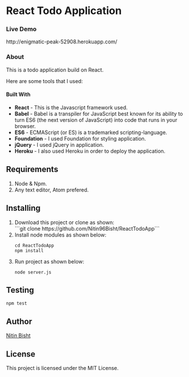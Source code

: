 <h1>React Todo Application</h1>

<h3> Live Demo</h3>
http://enigmatic-peak-52908.herokuapp.com/

<h3>About</h3>

This is a todo application build on React.

Here are some tools that I used:

<h4>Built With</h4>
<ul>
<li><b>React</b> - This is the Javascript framework used.</li>
<li><b>Babel</b> - Babel is a transpiler for JavaScript best known for its ability to turn ES6 (the next version of JavaScript) into code that runs in your browser.</li>
<li><b>ES6</b> - ECMAScript (or ES) is a trademarked scripting-language.</li>
<li><b>Foundation</b> - I used Foundation for styling application.</li>
<li><b>jQuery</b> - I used jQuery in application.</li>
<li><b>Heroku</b> - I also used Heroku in order to deploy the application.</li>
</ul>

## Requirements
<ol>
<li>Node & Npm.</li>
<li>Any text editor, Atom prefered.</li>
</ol>

## Installing 
<ol>
<li>Download this project or clone as shown:</li>
```git clone https://github.com/Nitin96Bisht/ReactTodoApp```

<li>Install node modules as shown below:</li>


```cd ReactTodoApp```
<br>
```npm install```

<li>Run project as shown below:</li>

```node server.js```

</ol>

## Testing 

```npm test```

## Author 
<a href="https://github.com/Nitin96Bisht">Nitin Bisht</a>

## License 
This project is licensed under the MIT License.
